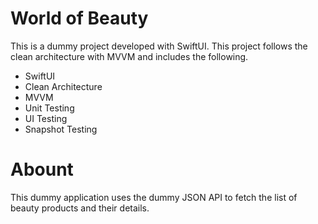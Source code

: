 # World of Beauty
This is a dummy project developed with SwiftUI. This project follows the clean architecture with MVVM and includes the following.
- SwiftUI
- Clean Architecture
- MVVM
- Unit Testing
- UI Testing
- Snapshot Testing

# Abount
This dummy application uses the dummy JSON API to fetch the list of beauty products and their details.
